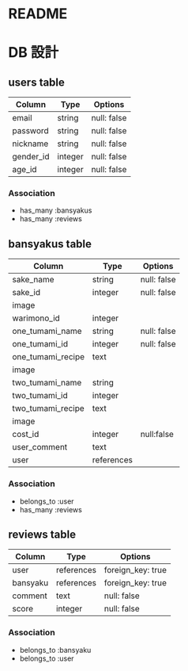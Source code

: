 # README
# DB 設計

## users table

| Column             | Type                | Options                 |
|--------------------|---------------------|-------------------------|
| email              | string              | null: false             |
| password           | string              | null: false             |
| nickname           | string              | null: false             |
| gender_id          | integer             | null: false             |
| age_id             | integer             | null: false             |

### Association

* has_many :bansyakus
* has_many :reviews

## bansyakus table

| Column                              | Type       | Options           |
|-------------------------------------|------------|-------------------|
| sake_name                           | string     | null: false       |
| sake_id                             | integer    | null: false       |
| image                               |            |                   |
| warimono_id                         | integer    |                   |
| one_tumami_name                     | string     | null: false       |
| one_tumami_id                       | integer    | null: false       |
| one_tumami_recipe                   | text       |                   |
| image                               |            |                   |
| two_tumami_name                     | string     |                   |
| two_tumami_id                       | integer    |                   |
| two_tumami_recipe                   | text       |                   |
| image                               |            |                   |
| cost_id                             | integer    | null:false        |
| user_comment                        | text       |                   |
| user                                | references |                   |

### Association

- belongs_to :user
- has_many :reviews

## reviews table

| Column      | Type       | Options           |
|-------------|------------|-------------------|
| user        | references | foreign_key: true |
| bansyaku    | references | foreign_key: true |
| comment     | text       | null: false       |
| score       | integer    | null: false       |

### Association

- belongs_to :bansyaku
- belongs_to :user